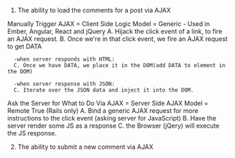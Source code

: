 1. The ability to load the comments for a post via AJAX

  Manually Trigger AJAX = Client Side Logic Model = Generic - Used in Ember, Angular, React and jQuery
    A. Hijack the click event of a link, to fire an AJAX request.
    B. Once we're in that click event, we fire an AJAX request to get DATA

      -when server responds with HTML: 
      C. Once we have DATA, we place it in the DOM(add DATA to element in the DOM)

      -when server response with JSON:
      C. Iterate over the JSON data and inject it into the DOM.

  Ask the Server for What to Do Via AJAX = Server Side AJAX Model = Remote True (Rails only)
    A. Bind a generic AJAX request for more instructions to the click event (asking server for JavaScript)
    B. Have the server render some JS as a response
    C. the Browser (jQery) will execute the JS response.

2. The ability to submit a new comment via AJAX
